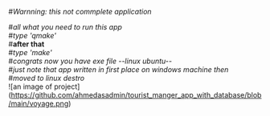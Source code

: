 #_Warnning: this not commplete application_ 
<br>

#_all what you need to run this app_
<br>
#_type 'qmake'_ 
<br>
#**after that** 
<br>
#_type 'make'_ 
<br>
#_congrats now you have exe file --linux ubuntu--_
<br>
#_just note that app written in first place on windows machine then_
<br>
#_moved to linux destro_ 
<br>
![an image of project] (https://github.com/ahmedasadmin/tourist_manger_app_with_database/blob/main/voyage.png)
